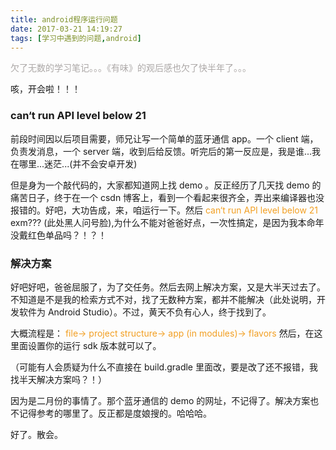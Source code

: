 ```yaml
---
title: android程序运行问题
date: 2017-03-21 14:19:27
tags: [学习中遇到的问题,android]
---
```


<font style="color: rgb(172,168,167)">欠了无数的学习笔记。。。《有味》的观后感也欠了快半年了。。。</font>


咳，开会啦！！！

### can‘t run API level below 21

前段时间因以后项目需要，师兄让写一个简单的蓝牙通信 app。一个 client 端，负责发消息，一个 server 端，收到后给反馈。听完后的第一反应是，我是谁...我在哪里...迷茫...(并不会安卓开发)

<!--more-->
但是身为一个敲代码的，大家都知道网上找 demo 。反正经历了几天找 demo 的痛苦日子，终于在一个 csdn 博客上，看到一个看起来很齐全，弄出来编译器也没报错的。好吧，大功告成，来，咱运行一下。然后 <font style="color: rgb(242, 159, 34);"> can‘t run API level below 21 </font>  exm??? (此处黑人问号脸),为什么不能对爸爸好点，一次性搞定，是因为我本命年没戴红色单品吗？！？！

### 解决方案

好吧好吧，爸爸屈服了，为了交任务。然后去网上解决方案，又是大半天过去了。不知道是不是我的检索方式不对，找了无数种方案，都并不能解决（此处说明，开发软件为 Android Studio）。不过，黄天不负有心人，终于找到了。

大概流程是：<font style="color: rgb(242, 159, 34);"> file-> project structure-> app (in modules)-> flavors </font>然后，在这里面设置你的运行 sdk 版本就可以了。

（可能有人会质疑为什么不直接在 build.gradle 里面改，要是改了还不报错，我找半天解决方案吗？！）

因为是二月份的事情了。那个蓝牙通信的 demo 的网址，不记得了。解决方案也不记得参考的哪里了。反正都是度娘搜的。哈哈哈。

好了。散会。